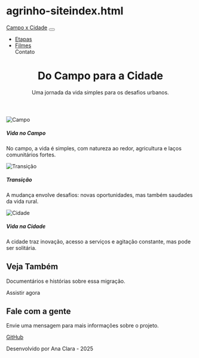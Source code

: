 # agrinho-siteindex.html<!DOCTYPE html>
<html lang="pt-br">
<head>
    <meta charset="UTF-8">
    <meta name="viewport" content="width=device-width, initial-scale=1.0">
    <title>Do Campo para a Cidade</title>
    <link href="https://cdn.jsdelivr.net/npm/bootstrap@5.3.3/dist/css/bootstrap.min.css" rel="stylesheet">
    <link rel="stylesheet" href="styles.css">
    <link rel="stylesheet" href="https://cdn.jsdelivr.net/npm/bootstrap-icons@1.10.5/font/bootstrap-icons.css">
</head>
<body>

<nav class="navbar navbar-expand-lg navbar-dark bg-success fixed-top">
  <div class="container">
    <a class="navbar-brand" href="#">Campo x Cidade</a>
    <button class="navbar-toggler" type="button" data-bs-toggle="collapse" data-bs-target="#navbarNav">
      <span class="navbar-toggler-icon"></span>
    </button>
    <div class="collapse navbar-collapse justify-content-end" id="navbarNav">
      <ul class="navbar-nav">
        <li class="nav-item"><a class="nav-link" href="#etapas"><i class="bi bi-tree"></i> Etapas</a></li>
        <li class="nav-item"><a class="nav-link" href="#filmes"><i class="bi bi-film"></i> Filmes</a></li>
        <link class="https://mail.google.com/mail/u/1/#inbox" href="#contato"><i class="bi bi-envelope"></i> Contato</a></li>
      </ul>
    </div>
  </div>
</nav>

<header class="container text-center mt-5 pt-5">
    <h1>Do Campo para a Cidade</h1>
    <p>Uma jornada da vida simples para os desafios urbanos.</p>
</header>

<section id="etapas" class="container my-5 fade-in">
    <div class="row text-center">
        <div class="col-md-4">
            <div class="card">
                <img src="img/campo.jpg" class="card-img-top" alt="Campo">
                <div class="card-body">
                    <h5 class="card-title"><i class="bi bi-tree-fill"></i> Vida no Campo</h5>
                    <p class="card-text">No campo, a vida é simples, com natureza ao redor, agricultura e laços comunitários fortes.</p>
                </div>
            </div>
        </div>
        <div class="col-md-4">
            <div class="card">
                <img src="img/transicao.jpg" class="card-img-top" alt="Transição">
                <div class="card-body">
                    <h5 class="card-title"><i class="bi bi-arrows-move"></i> Transição</h5>
                    <p class="card-text">A mudança envolve desafios: novas oportunidades, mas também saudades da vida rural.</p>
                </div>
            </div>
        </div>
        <div class="col-md-4">
            <div class="card">
                <img src="img/cidade.jpg" class="card-img-top" alt="Cidade">
                <div class="card-body">
                    <h5 class="card-title"><i class="bi bi-building"></i> Vida na Cidade</h5>
                    <p class="card-text">A cidade traz inovação, acesso a serviços e agitação constante, mas pode ser solitária.</p>
                </div>
            </div>
        </div>
    </div>
</section>

<section id="filmes" class="container text-center my-5 fade-in">
    <h2>Veja Também</h2>
    <p>Documentários e histórias sobre essa migração.</p>
    <linkhref="https://g1.globo.com/globo-reporter/noticia/2021/03/06/da-cidade-grande-para-o-campo-veja-historias-de-brasileiros-que-resolveram-mudar-de-vida.ghtml" class="btn btn-primary"><i class="bi bi-play-circle"></i> Assistir agora</a>
</section>

<footer id="contato" class="container py-5 text-center"> 
    <h2>Fale com a gente</h2>
    <p>Envie uma mensagem para mais informações sobre o projeto.</p>
    <a href="btn btn-dark"><i class="gh repo clone aninhaclara14 class="></i> GitHub</a>
    <p class="mt-4">Desenvolvido por Ana Clara - 2025</p>
</footer>

<script src="https://cdn.jsdelivr.net/npm/bootstrap@5.3.3/dist/js/bootstrap.bundle.min.js"></script>
</body>
</html>

